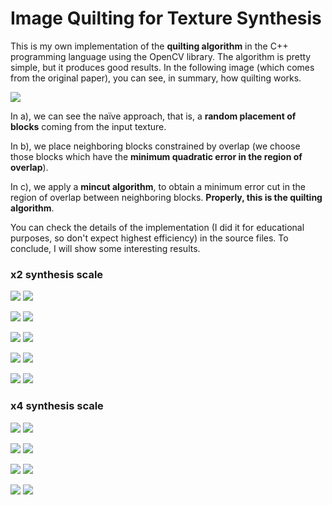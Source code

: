 # Image Quilting for Texture Synthesis

This is my own implementation of the **quilting algorithm** in the C++ programming language using the OpenCV library.  The algorithm is pretty simple, but it produces good results. In the following image (which comes from the original paper), you can see, in summary, how quilting works.

![](https://github.com/MichaelisTrofficus/quilting/blob/master/input/quilting_texture.png)

In a), we can see the naïve approach, that is, a **random placement of blocks** coming from the input texture.

 In b), we place neighboring blocks constrained by overlap (we choose those blocks which have the **minimum quadratic error in the region of overlap**).

 In c), we apply a **mincut algorithm**, to obtain a minimum error cut in the region of overlap between neighboring blocks. **Properly, this is the quilting algorithm**.

You can check the details of the implementation (I did it for educational purposes, so don't expect highest efficiency) in the source files. To conclude, I will show some interesting results.

### x2 synthesis scale

![](https://github.com/MichaelisTrofficus/quilting/blob/master/input/im2.png)  ![](https://github.com/MichaelisTrofficus/quilting/blob/master/output/im2.jpg)

![](https://github.com/MichaelisTrofficus/quilting/blob/master/input/im3.png)  ![](https://github.com/MichaelisTrofficus/quilting/blob/master/output/im3.jpg)

![](https://github.com/MichaelisTrofficus/quilting/blob/master/input/im4.png)  ![](https://github.com/MichaelisTrofficus/quilting/blob/master/output/im4.jpg)

![](https://github.com/MichaelisTrofficus/quilting/blob/master/input/im5.png)  ![](https://github.com/MichaelisTrofficus/quilting/blob/master/output/im5.jpg)

![](https://github.com/MichaelisTrofficus/quilting/blob/master/input/im6.png)  ![](https://github.com/MichaelisTrofficus/quilting/blob/master/output/im6.jpg)


### x4 synthesis scale

![](https://github.com/MichaelisTrofficus/quilting/blob/master/input/im7.png)  ![](https://github.com/MichaelisTrofficus/quilting/blob/master/output/im7.jpg)

![](https://github.com/MichaelisTrofficus/quilting/blob/master/input/im8.png)  ![](https://github.com/MichaelisTrofficus/quilting/blob/master/output/im8.jpg)

![](https://github.com/MichaelisTrofficus/quilting/blob/master/input/im9.png)  ![](https://github.com/MichaelisTrofficus/quilting/blob/master/output/im9.jpg)

![](https://github.com/MichaelisTrofficus/quilting/blob/master/input/im10.png)  ![](https://github.com/MichaelisTrofficus/quilting/blob/master/output/im10.jpg)


